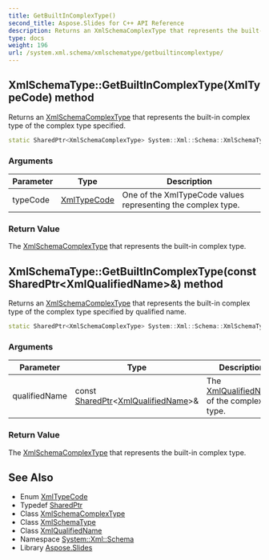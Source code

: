 ```yaml
---
title: GetBuiltInComplexType()
second_title: Aspose.Slides for C++ API Reference
description: Returns an XmlSchemaComplexType that represents the built-in complex type of the complex type specified.
type: docs
weight: 196
url: /system.xml.schema/xmlschematype/getbuiltincomplextype/
---
```

## XmlSchemaType::GetBuiltInComplexType(XmlTypeCode) method


Returns an [XmlSchemaComplexType](../../xmlschemacomplextype/) that represents the built-in complex type of the complex type specified.

```cpp
static SharedPtr<XmlSchemaComplexType> System::Xml::Schema::XmlSchemaType::GetBuiltInComplexType(XmlTypeCode typeCode)
```


### Arguments

| Parameter | Type | Description |
| --- | --- | --- |
| typeCode | [XmlTypeCode](../../xmltypecode/) | One of the XmlTypeCode values representing the complex type. |

### Return Value

The [XmlSchemaComplexType](../../xmlschemacomplextype/) that represents the built-in complex type.

## XmlSchemaType::GetBuiltInComplexType(const SharedPtr\<XmlQualifiedName\>\&) method


Returns an [XmlSchemaComplexType](../../xmlschemacomplextype/) that represents the built-in complex type of the complex type specified by qualified name.

```cpp
static SharedPtr<XmlSchemaComplexType> System::Xml::Schema::XmlSchemaType::GetBuiltInComplexType(const SharedPtr<XmlQualifiedName> &qualifiedName)
```


### Arguments

| Parameter | Type | Description |
| --- | --- | --- |
| qualifiedName | const [SharedPtr](../../../system/sharedptr/)\<[XmlQualifiedName](../../../system.xml/xmlqualifiedname/)\>\& | The [XmlQualifiedName](../../../system.xml/xmlqualifiedname/) of the complex type. |

### Return Value

The [XmlSchemaComplexType](../../xmlschemacomplextype/) that represents the built-in complex type.

## See Also

* Enum [XmlTypeCode](../../xmltypecode/)
* Typedef [SharedPtr](../../../system/sharedptr/)
* Class [XmlSchemaComplexType](../../xmlschemacomplextype/)
* Class [XmlSchemaType](../)
* Class [XmlQualifiedName](../../../system.xml/xmlqualifiedname/)
* Namespace [System::Xml::Schema](../../)
* Library [Aspose.Slides](../../../)